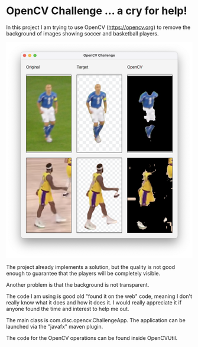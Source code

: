 # OpenCV Challenge ... a cry for help!

In this project I am trying to use OpenCV (https://opencv.org) to remove the background of images showing soccer and 
basketball players. 

![App](screenshot.png)

The project already implements a solution, but the quality is not good enough to guarantee that the
players will be completely visible. 

Another problem is that the background is not transparent. 

The code I am using is good old "found it on the web" code, meaning I don't really know what it does and how it does it. I would really
appreciate it if anyone found the time and interest to help me out. 

The main class is com.dlsc.opencv.ChallengeApp. The application can be launched via the "javafx" maven plugin.

The code for the OpenCV operations can be found inside OpenCVUtil. 
